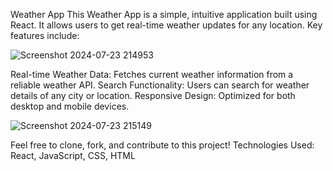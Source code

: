 Weather App
This Weather App is a simple, intuitive application built using React. It allows users to get real-time weather updates for any location. Key features include:

![Screenshot 2024-07-23 214953](https://github.com/user-attachments/assets/9ed0298b-0fea-4bda-844b-25d4385841ec)

Real-time Weather Data: Fetches current weather information from a reliable weather API.
Search Functionality: Users can search for weather details of any city or location.
Responsive Design: Optimized for both desktop and mobile devices.

![Screenshot 2024-07-23 215149](https://github.com/user-attachments/assets/35736b33-c35e-49a1-bfda-bbcb8622c3b1)

Feel free to clone, fork, and contribute to this project!
Technologies Used: React, JavaScript, CSS, HTML
